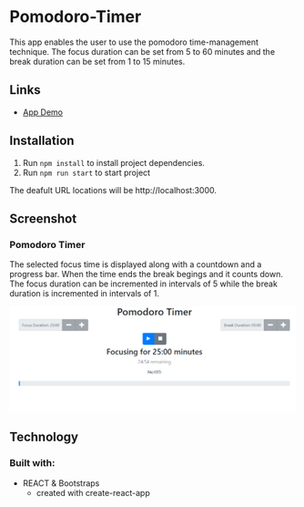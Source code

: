  # Pomodoro-Timer
 
This app enables the user to use the pomodoro time-management technique. The focus duration can be set from 5 to 60 minutes and the break duration can be set from 1 to 15 minutes.

## Links

* [App Demo]()

## Installation

1. Run `npm install` to install project dependencies.
1. Run `npm run start` to start project

The deafult URL locations will be http://localhost:3000.

## Screenshot

### Pomodoro Timer

The selected focus time is displayed along with a countdown and a progress bar. When the time ends the break begings and it counts down.
The focus duration can be incremented in intervals of 5 while the break duration is incremented in intervals of 1.

![Pomodoro Timer](screenshots/pomodoro.png)

## Technology

### Built with:
* REACT & Bootstraps
  * created with create-react-app
